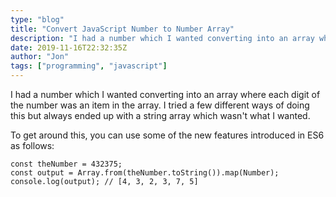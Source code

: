 ```yaml
---
type: "blog"
title: "Convert JavaScript Number to Number Array"
description: "I had a number which I wanted converting into an array where each digit of the number was an item in the array. I tried a few different ways of doing this but always ended up with a string array which wasn't what I wanted."
date: 2019-11-16T22:32:35Z
author: "Jon"
tags: ["programming", "javascript"]
---
```


I had a number which I wanted converting into an array where each digit of the number was an item in the array. I tried a few different ways of doing this but always ended up with a string array which wasn't what I wanted.

To get around this, you can use some of the new features introduced in ES6 as follows:

```
const theNumber = 432375;
const output = Array.from(theNumber.toString()).map(Number);
console.log(output); // [4, 3, 2, 3, 7, 5]
```
